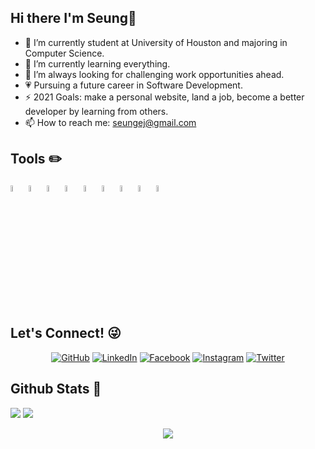 ## Hi there I'm Seung👋

- 🔭 I’m currently student at University of Houston and majoring in Computer Science.
- 🌱 I’m currently learning everything.
- 👯 I’m always looking for challenging work opportunities ahead.
- :heartpulse: Pursuing a future career in Software Development.
- ⚡ 2021 Goals: make a personal website, land a job, become a better developer by learning from others.
- 📫 How to reach me: seungej@gmail.com



## Tools :pencil2:
[<img alt="C++" width="5%" src="https://devicon.dev/devicon.git/icons/cplusplus/cplusplus-original.svg" />](https://www.google.com/search?&q=C++)
[<img alt="Python" width="5%" src="https://devicon.dev/devicon.git/icons/python/python-original.svg" />](https://www.google.com/search?&q=Python)
[<img alt="HTML5" width="5%" src="https://devicons.github.io/devicon/devicon.git/icons/html5/html5-original-wordmark.svg" />](https://www.google.com/search?&q=html5)
[<img alt="CSS3" width="5%" src="https://devicons.github.io/devicon/devicon.git/icons/css3/css3-original-wordmark.svg" />](https://www.google.com/search?&q=css3)
[<img alt="Bootstrap" width="5%" src="https://devicons.github.io/devicon/devicon.git/icons/bootstrap/bootstrap-plain.svg" />](https://www.google.com/search?&q=bootstrap)
[<img alt="Javascript" width="5%" src="https://devicon.dev/devicon.git/icons/javascript/javascript-original.svg" />](https://www.google.com/search?&q=Javascript)
[<img alt="MySQL" width="5%" src="https://devicon.dev/devicon.git/icons/mysql/mysql-original-wordmark.svg" />](https://www.google.com/search?&q=MySQL)
[<img alt="Git" width="5%" src="https://devicon.dev/devicon.git/icons/git/git-original.svg" />](https://www.google.com/search?&q=Git)
[<img alt="React" width="5%" src="https://devicon.dev/devicon.git/icons/react/react-original.svg" />](https://www.google.com/search?&q=React)





## Let's Connect! :stuck_out_tongue_winking_eye:
<p align="center">
	<a href="https://github.com/seungej"><img src="https://img.icons8.com/bubbles/50/000000/github.png" alt="GitHub"/></a>
	<a href="https://www.linkedin.com/in/seung-jung-35060a1a0/"><img src="https://img.icons8.com/bubbles/50/000000/linkedin.png" alt="LinkedIn"/></a>
	<a href="https://www.facebook.com/seungej/"><img src="https://img.icons8.com/bubbles/50/000000/facebook-new.png" alt="Facebook"/></a>
	<a href="https://www.instagram.com/seungej/"><img src="https://img.icons8.com/bubbles/50/000000/instagram.png" alt="Instagram"/></a>
	<a href="https://twitter.com/seungej_"><img src="https://img.icons8.com/bubbles/50/000000/twitter.png" alt="Twitter"/></a>
</p>




## Github Stats :compass:
<img src="https://github-readme-stats.vercel.app/api?username=seungej&hide=stars&show_icons=true&theme=dracula&line_height=32">
<img src="https://github-readme-stats.vercel.app/api/top-langs/?username=seungej&count_private=true&theme=dracula">

<p href="https://github.com/seungej/github-profile-views-counter" align="center"><img src="https://gpvc.arturio.dev/seungej"></p>



